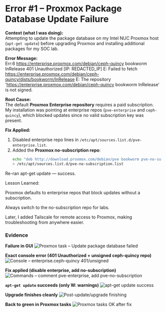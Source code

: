 # Error #1 – Proxmox Package Database Update Failure  

**Context (what I was doing):**  
Attempting to update the package database on my Intel NUC Proxmox host (`apt-get update`) before upgrading Proxmox and installing additional packages for my SOC lab.  

**Error Message:**  
Err:6 https://enterprise.proxmox.com/debian/ceph-quincy
 bookworm InRelease
401 Unauthorized [IP: REDACTED_IP]
E: Failed to fetch https://enterprise.proxmox.com/debian/ceph-quincy/dists/bookworm/InRelease
E: The repository 'https://enterprise.proxmox.com/debian/ceph-quincy
 bookworm InRelease' is not signed.
 
 
**Root Cause:**  
The default **Proxmox Enterprise repository** requires a paid subscription. My installation was pointing at enterprise repos (`pve-enterprise` and `ceph-quincy`), which blocked updates since no valid subscription key was present.  

**Fix Applied:**  
1. Disabled enterprise repo lines in `/etc/apt/sources.list.d/pve-enterprise.list`.  
2. Added the **Proxmox no-subscription repo**:  
   ```bash
   echo "deb http://download.proxmox.com/debian/pve bookworm pve-no-subscription" \
   > /etc/apt/sources.list.d/pve-no-subscription.list
Re-ran apt-get update — success.

Lesson Learned:

Proxmox defaults to enterprise repos that block updates without a subscription.

Always switch to the no-subscription repo for labs.

Later, I added Tailscale for remote access to Proxmox, making troubleshooting from anywhere easier.

### Evidence

**Failure in GUI**
![Proxmox task – Update package database failed](Error-1/01-task-fail.png)

**Exact console error (401 Unauthorized + unsigned ceph-quincy repo)**
![Console – enterprise.ceph-quincy 401/unsigned](Error-1/02-console-error.png)

**Fix applied (disable enterprise, add no-subscription)**
![Commands – comment pve-enterprise, add pve-no-subscription](Error-1/03-apply-fix.png)

**`apt-get update` succeeds (only W: warnings)**
![apt-get update success](Error-1/04-update-success.png)

**Upgrade finishes cleanly**
![Post-update/upgrade finishing](Error-1/05-upgrade-finish.png)

**Back to green in Proxmox tasks**
![Proxmox tasks OK after fix](Error-1/06-task-ok.png)

